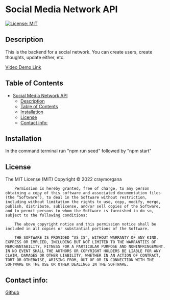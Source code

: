 # Social Media Network API 
[![License: MIT](https://img.shields.io/badge/License-MIT-yellow.svg)](https://opensource.org/licenses/MIT)
    
## Description

This is the backend for a social network. You can create users, create thoughts, update either, etc.

[Video Demo Link](https://drive.google.com/file/d/1rHRC7jI1WHWf9GPUGzLQasnbGLwOU1vo/view)

## Table of Contents

- [Social Media Network API](#social-media-network-api)
  - [Description](#description)
  - [Table of Contents](#table-of-contents)
  - [Installation ](#installation-)
  - [License ](#license-)
  - [Contact info: ](#contact-info-)
    
## Installation <a name="installation"></a>

In the command terminal run "npm run seed" followed by "npm start"

## License <a name="license"></a>

The MIT License (MIT) Copyright © 2022 craymorgana

        Permission is hereby granted, free of charge, to any person obtaining a copy of this software and associated documentation files (the “Software”), to deal in the Software without restriction, including without limitation the rights to use, copy, modify, merge, publish, distribute, sublicense, and/or sell copies of the Software, and to permit persons to whom the Software is furnished to do so, subject to the following conditions:

        The above copyright notice and this permission notice shall be included in all copies or substantial portions of the Software.

        THE SOFTWARE IS PROVIDED “AS IS”, WITHOUT WARRANTY OF ANY KIND, EXPRESS OR IMPLIED, INCLUDING BUT NOT LIMITED TO THE WARRANTIES OF MERCHANTABILITY, FITNESS FOR A PARTICULAR PURPOSE AND NONINFRINGEMENT. IN NO EVENT SHALL THE AUTHORS OR COPYRIGHT HOLDERS BE LIABLE FOR ANY CLAIM, DAMAGES OR OTHER LIABILITY, WHETHER IN AN ACTION OF CONTRACT, TORT OR OTHERWISE, ARISING FROM, OUT OF OR IN CONNECTION WITH THE SOFTWARE OR THE USE OR OTHER DEALINGS IN THE SOFTWARE.

## Contact info: <a name="contact"></a>
[Github](https://github.com/craymorgana?tab=repositories)